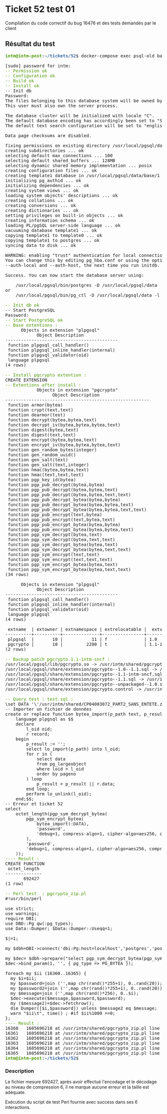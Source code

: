 # Ticket 52 test 01

Compilation du code correctif du bug 16476 et des tests demandés par le client

## Résultat du test

<pre><font color="#4E9A06"><b>intm@intm-post</b></font>:<font color="#3465A4"><b>~/tickets/52</b></font>$ docker-compose exec psql-old bash /usr/intm/postgres/compile.sh

[sudo] password for intm:
<font color="#4E9A06">-- Permission ok</font>
<font color="#4E9A06">-- Configuration ok</font>
<font color="#4E9A06">-- Build ok</font>
<font color="#4E9A06">-- Install ok</font>
-- Init db
Password:
The files belonging to this database system will be owned by user &quot;postgres&quot;.
This user must also own the server process.

The database cluster will be initialized with locale &quot;C&quot;.
The default database encoding has accordingly been set to &quot;SQL_ASCII&quot;.
The default text search configuration will be set to &quot;english&quot;.

Data page checksums are disabled.

fixing permissions on existing directory /usr/local/pgsql/data ... ok
creating subdirectories ... ok
selecting default max_connections ... 100
selecting default shared_buffers ... 128MB
selecting dynamic shared memory implementation ... posix
creating configuration files ... ok
creating template1 database in /usr/local/pgsql/data/base/1 ... ok
initializing pg_authid ... ok
initializing dependencies ... ok
creating system views ... ok
loading system objects&apos; descriptions ... ok
creating collations ... ok
creating conversions ... ok
creating dictionaries ... ok
setting privileges on built-in objects ... ok
creating information schema ... ok
loading PL/pgSQL server-side language ... ok
vacuuming database template1 ... ok
copying template1 to template0 ... ok
copying template1 to postgres ... ok
syncing data to disk ... ok

WARNING: enabling &quot;trust&quot; authentication for local connections
You can change this by editing pg_hba.conf or using the option -A, or
--auth-local and --auth-host, the next time you run initdb.

Success. You can now start the database server using:

    /usr/local/pgsql/bin/postgres -D /usr/local/pgsql/data
or
    /usr/local/pgsql/bin/pg_ctl -D /usr/local/pgsql/data -l logfile start

<font color="#4E9A06">-- Init db ok</font>
-- Start PostgreSQL
Password:
<font color="#4E9A06">-- Start PostgreSQL ok</font>
<font color="#4E9A06">-- Base extentions : </font>
      Objects in extension &quot;plpgsql&quot;
            Object Description
-------------------------------------------
 function plpgsql_call_handler()
 function plpgsql_inline_handler(internal)
 function plpgsql_validator(oid)
 language plpgsql
(4 rows)

<font color="#4E9A06">-- Install pgcrypto extention : </font>
CREATE EXTENSION
<font color="#4E9A06">-- Extentions after install : </font>
            Objects in extension &quot;pgcrypto&quot;
                  Object Description
-------------------------------------------------------
 function armor(bytea)
 function crypt(text,text)
 function dearmor(text)
 function decrypt(bytea,bytea,text)
 function decrypt_iv(bytea,bytea,bytea,text)
 function digest(bytea,text)
 function digest(text,text)
 function encrypt(bytea,bytea,text)
 function encrypt_iv(bytea,bytea,bytea,text)
 function gen_random_bytes(integer)
 function gen_random_uuid()
 function gen_salt(text)
 function gen_salt(text,integer)
 function hmac(bytea,bytea,text)
 function hmac(text,text,text)
 function pgp_key_id(bytea)
 function pgp_pub_decrypt(bytea,bytea)
 function pgp_pub_decrypt(bytea,bytea,text)
 function pgp_pub_decrypt(bytea,bytea,text,text)
 function pgp_pub_decrypt_bytea(bytea,bytea)
 function pgp_pub_decrypt_bytea(bytea,bytea,text)
 function pgp_pub_decrypt_bytea(bytea,bytea,text,text)
 function pgp_pub_encrypt(text,bytea)
 function pgp_pub_encrypt(text,bytea,text)
 function pgp_pub_encrypt_bytea(bytea,bytea)
 function pgp_pub_encrypt_bytea(bytea,bytea,text)
 function pgp_sym_decrypt(bytea,text)
 function pgp_sym_decrypt(bytea,text,text)
 function pgp_sym_decrypt_bytea(bytea,text)
 function pgp_sym_decrypt_bytea(bytea,text,text)
 function pgp_sym_encrypt(text,text)
 function pgp_sym_encrypt(text,text,text)
 function pgp_sym_encrypt_bytea(bytea,text)
 function pgp_sym_encrypt_bytea(bytea,text,text)
(34 rows)

      Objects in extension &quot;plpgsql&quot;
            Object Description
-------------------------------------------
 function plpgsql_call_handler()
 function plpgsql_inline_handler(internal)
 function plpgsql_validator(oid)
 language plpgsql
(4 rows)

 extname  | extowner | extnamespace | extrelocatable |  extversion   | extconfig | extcondition
----------+----------+--------------+----------------+---------------+-----------+--------------
 plpgsql  |       10 |           11 | f              | 1.0           |           |
 pgcrypto |       10 |         2200 | t              | 1.1-intm-sncf |           |
(2 rows)

<font color="#4E9A06">-- Backup patch pgcrypto 1.1-intm-sncf : </font>
/usr/local/pgsql/lib/pgcrypto.so -&gt; /usr/intm/shared/pgcrypto-9.4.21-INTM-SNCF/lib/pgcrypto.so
/usr/local/pgsql/share/extension/pgcrypto--1.0--1.1.sql -&gt; /usr/intm/shared/pgcrypto-9.4.21-INTM-SNCF/share/extension/pgcrypto--1.0--1.1.sql
/usr/local/pgsql/share/extension/pgcrypto--1.1-intm-sncf.sql -&gt; /usr/intm/shared/pgcrypto-9.4.21-INTM-SNCF/share/extension/pgcrypto--1.1-intm-sncf.sql
/usr/local/pgsql/share/extension/pgcrypto--1.1.sql -&gt; /usr/intm/shared/pgcrypto-9.4.21-INTM-SNCF/share/extension/pgcrypto--1.1.sql
/usr/local/pgsql/share/extension/pgcrypto--unpackaged--1.0.sql -&gt; /usr/intm/shared/pgcrypto-9.4.21-INTM-SNCF/share/extension/pgcrypto--unpackaged--1.0.sql
/usr/local/pgsql/share/extension/pgcrypto.control -&gt; /usr/intm/shared/pgcrypto-9.4.21-INTM-SNCF/share/extension/pgcrypto.control

<font color="#4E9A06">-- Query test : test.sql : </font>
\set DATA &apos;\&apos;/usr/intm/shared/CP04003072_PART2_SANS_ENTETE.zip\&apos;&apos;
-- Importer un fichier de données
create or replace function bytea_import(p_path text, p_result out bytea)
    language plpgsql as $$
    declare
        l_oid oid;
        r record;
    begin
        p_result := &apos;&apos;;
        select lo_import(p_path) into l_oid;
        for r in (
            select data
            from pg_largeobject
            where loid = l_oid
            order by pageno
        ) loop
            p_result = p_result || r.data;
        end loop;
        perform lo_unlink(l_oid);
    end;$$;
-- Erreur et ticket 52
select
    octet_length(pgp_sym_decrypt_bytea(
        pgp_sym_encrypt_bytea(
            bytea_import(:DATA),
            &apos;password&apos;,
            &apos;debug=1, compress-algo=1, cipher-algo=aes256, compress-level=6&apos;
        ),
        &apos;password&apos;,
        &apos;debug=1, compress-algo=1, cipher-algo=aes256, compress-level=6&apos;
    ));
<font color="#4E9A06">---- Result : </font>
CREATE FUNCTION
 octet_length
--------------
       692427
(1 row)

<font color="#4E9A06">-- Perl test  : pgcrypto_zip.pl </font>
#!usr/bin/perl

use strict;
use warnings;
require DBI;
use DBD::Pg qw(:pg_types);
use Data::Dumper; $Data::Dumper::Useqq=1;

$|=1;

my $dbh=DBI-&gt;connect(&apos;dbi:Pg:host=localhost&apos;,&apos;postgres&apos;,&apos;postgres&apos;, {AutoCommit =&gt; 1, RaiseError=&gt;0, PrintError=&gt;1});

my $dec= $dbh-&gt;prepare(&quot;select pgp_sym_decrypt_bytea(pgp_sym_encrypt_bytea(?,?,&apos;debug=1, compress-algo=1, cipher-algo=aes256, compress-level=1&apos;),?,&apos;debug=1&apos;);&quot;);
$dec-&gt;bind_param(1, &apos;&apos;, { pg_type =&gt; PG_BYTEA });

foreach my $ii (16360..16365) {
  my $i=$ii;
  my $password=join (&apos;&apos;,map chr(rand()*255+1), 0..rand(20));
  my $password2=join (&apos;&apos;,map chr(rand()*255+1), 0..rand(20));
  my $message=join (&apos;&apos;,map chr(rand()*256), 0..$i);
  $dec-&gt;execute($message,$password,$password);
  my ($message2)=$dec-&gt;fetchrow();
  die Dumper([$i,$password]) unless $message2 eq $message;
  warn &quot;$ii\t&quot;, time() ; #if $ii%1000 ==0;
};
<font color="#4E9A06">---- Result : </font>
16360	1605696218 at /usr/intm/shared/pgcrypto_zip.pl line 24.
16361	1605696218 at /usr/intm/shared/pgcrypto_zip.pl line 24.
16362	1605696218 at /usr/intm/shared/pgcrypto_zip.pl line 24.
16363	1605696218 at /usr/intm/shared/pgcrypto_zip.pl line 24.
16364	1605696218 at /usr/intm/shared/pgcrypto_zip.pl line 24.
16365	1605696218 at /usr/intm/shared/pgcrypto_zip.pl line 24.
<font color="#4E9A06"><b>intm@intm-post</b></font>:<font color="#3465A4"><b>~/tickets/52</b></font>$
</pre>

### Description

Le fichier mesure 692427, après avoir effectué l'encodage et le décodage au niveau de compression 6, il ne marque aucune erreur et la taille est adéquate.

Exécution du script de test Perl fournie avec success dans ses 6 interactions.
